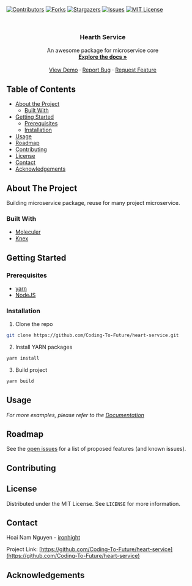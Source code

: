 [![Contributors][contributors-shield]][contributors-url]
[![Forks][forks-shield]][forks-url]
[![Stargazers][stars-shield]][stars-url]
[![Issues][issues-shield]][issues-url]
[![MIT License][license-shield]][license-url]

<!-- PROJECT LOGO -->
<br />
<p align="center">
  <a href="https://github.com/Coding-To-Future/heart-service">
    <!-- <img src="images/logo.png" alt="Logo" width="80" height="80"> -->
  </a>

  <h3 align="center">Hearth Service</h3>

  <p align="center">
    An awesome package for microservice core
    <br />
    <a href="https://github.com/Coding-To-Future/heart-service"><strong>Explore the docs »</strong></a>
    <br />
    <br />
    <a href="https://github.com/Coding-To-Future/heart-service">View Demo</a>
    ·
    <a href="https://github.com/Coding-To-Future/heart-service/issues">Report Bug</a>
    ·
    <a href="https://github.com/Coding-To-Future/heart-service/issues">Request Feature</a>
  </p>
</p>

<!-- TABLE OF CONTENTS -->

## Table of Contents

- [About the Project](#about-the-project)
  - [Built With](#built-with)
- [Getting Started](#getting-started)
  - [Prerequisites](#prerequisites)
  - [Installation](#installation)
- [Usage](#usage)
- [Roadmap](#roadmap)
- [Contributing](#contributing)
- [License](#license)
- [Contact](#contact)
- [Acknowledgements](#acknowledgements)

<!-- ABOUT THE PROJECT -->

## About The Project

<!-- [![Product Name Screen Shot][product-screenshot]](https://example.com) -->

Building microservice package, reuse for many project microservice.

### Built With

- [Moleculer](https://moleculer.services)
- [Knex](http://knexjs.org)

<!-- GETTING STARTED -->

## Getting Started

<!-- This is an example of how you may give instructions on setting up your project locally.
To get a local copy up and running follow these simple example steps. -->

### Prerequisites

<!-- This is an example of how to list things you need to use the software and how to install them. -->

- [yarn](https://classic.yarnpkg.com/en)
- [NodeJS](https://nodejs.org/en/)

### Installation

<!-- 1. Get a free API Key at [https://example.com](https://example.com) -->

1. Clone the repo

```sh
git clone https://github.com/Coding-To-Future/heart-service.git
```

2. Install YARN packages

```sh
yarn install
```

3. Build project

```sh
yarn build
```

<!-- USAGE EXAMPLES -->

## Usage

<!-- Use this space to show useful examples of how a project can be used. Additional screenshots, code examples and demos work well in this space. You may also link to more resources. -->

_For more examples, please refer to the [Documentation](https://github.com/Coding-To-Future/heart-service/)_

<!-- ROADMAP -->

## Roadmap

See the [open issues](https://github.com/Coding-To-Future/heart-service/issues) for a list of proposed features (and known issues).

<!-- CONTRIBUTING -->

## Contributing

<!-- Contributions are what make the open source community such an amazing place to be learn, inspire, and create. Any contributions you make are **greatly appreciated**.

1. Fork the Project
2. Create your Feature Branch (`git checkout -b feature/AmazingFeature`)
3. Commit your Changes (`git commit -m 'Add some AmazingFeature'`)
4. Push to the Branch (`git push origin feature/AmazingFeature`)
5. Open a Pull Request -->

<!-- LICENSE -->

## License

Distributed under the MIT License. See `LICENSE` for more information.

<!-- CONTACT -->

## Contact

Hoai Nam Nguyen - [ironhight](https://www.instagram.com/_ironhight_/)

Project Link: [https://github.com/Coding-To-Future/heart-service](https://github.com/Coding-To-Future/heart-service)

<!-- ACKNOWLEDGEMENTS -->

## Acknowledgements

<!-- - [GitHub Emoji Cheat Sheet](https://www.webpagefx.com/tools/emoji-cheat-sheet)
- [Img Shields](https://shields.io)
- [Choose an Open Source License](https://choosealicense.com)
- [GitHub Pages](https://pages.github.com)
- [Animate.css](https://daneden.github.io/animate.css)
- [Loaders.css](https://connoratherton.com/loaders)
- [Slick Carousel](https://kenwheeler.github.io/slick)
- [Smooth Scroll](https://github.com/cferdinandi/smooth-scroll)
- [Sticky Kit](http://leafo.net/sticky-kit)
- [JVectorMap](http://jvectormap.com)
- [Font Awesome](https://fontawesome.com) -->

<!-- MARKDOWN LINKS & IMAGES -->

[contributors-shield]: https://img.shields.io/github/contributors/Coding-To-Future/heart-service?style=flat-square
[contributors-url]: https://github.com/Coding-To-Future/heart-service/graphs/contributors
[forks-shield]: https://img.shields.io/github/forks/Coding-To-Future/heart-service?style=flat-square
[forks-url]: https://github.com/Coding-To-Future/heart-service/network/members
[stars-shield]: https://img.shields.io/github/stars/Coding-To-Future/heart-service?style=flat-square
[stars-url]: https://github.com/Coding-To-Future/heart-service/stargazers
[issues-shield]: https://img.shields.io/github/issues/Coding-To-Future/heart-service?style=flat-square
[issues-url]: https://github.com/Coding-To-Future/heart-service/issues
[license-shield]: https://img.shields.io/github/license/Coding-To-Future/heart-service?style=flat-square
[license-url]: https://github.com/Coding-To-Future/heart-service/blob/master/LICENSE

<!-- [product-screenshot]: images/screenshot.png -->
